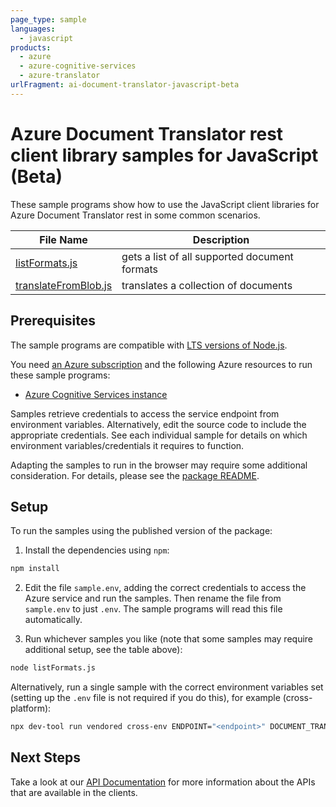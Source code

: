 ```yaml
---
page_type: sample
languages:
  - javascript
products:
  - azure
  - azure-cognitive-services
  - azure-translator
urlFragment: ai-document-translator-javascript-beta
---
```


# Azure Document Translator rest client library samples for JavaScript (Beta)

These sample programs show how to use the JavaScript client libraries for Azure Document Translator rest in some common scenarios.

| **File Name**                             | **Description**                               |
| ----------------------------------------- | --------------------------------------------- |
| [listFormats.js][listformats]             | gets a list of all supported document formats |
| [translateFromBlob.js][translatefromblob] | translates a collection of documents          |

## Prerequisites

The sample programs are compatible with [LTS versions of Node.js](https://github.com/nodejs/release#release-schedule).

You need [an Azure subscription][freesub] and the following Azure resources to run these sample programs:

- [Azure Cognitive Services instance][createinstance_azurecognitiveservicesinstance]

Samples retrieve credentials to access the service endpoint from environment variables. Alternatively, edit the source code to include the appropriate credentials. See each individual sample for details on which environment variables/credentials it requires to function.

Adapting the samples to run in the browser may require some additional consideration. For details, please see the [package README][package].

## Setup

To run the samples using the published version of the package:

1. Install the dependencies using `npm`:

```bash
npm install
```

2. Edit the file `sample.env`, adding the correct credentials to access the Azure service and run the samples. Then rename the file from `sample.env` to just `.env`. The sample programs will read this file automatically.

3. Run whichever samples you like (note that some samples may require additional setup, see the table above):

```bash
node listFormats.js
```

Alternatively, run a single sample with the correct environment variables set (setting up the `.env` file is not required if you do this), for example (cross-platform):

```bash
npx dev-tool run vendored cross-env ENDPOINT="<endpoint>" DOCUMENT_TRANSLATOR_API_KEY="<document translator api key>" node listFormats.js
```

## Next Steps

Take a look at our [API Documentation][apiref] for more information about the APIs that are available in the clients.

[listformats]: https://github.com/Azure/azure-sdk-for-js/blob/main/sdk/documenttranslator/ai-document-translator-rest/samples/v1-beta/javascript/listFormats.js
[translatefromblob]: https://github.com/Azure/azure-sdk-for-js/blob/main/sdk/documenttranslator/ai-document-translator-rest/samples/v1-beta/javascript/translateFromBlob.js
[apiref]: https://learn.microsoft.com/javascript/api/@azure-rest/ai-document-translator?view=azure-node-preview
[freesub]: https://azure.microsoft.com/free/
[createinstance_azurecognitiveservicesinstance]: https://learn.microsoft.com/azure/cognitive-services/cognitive-services-apis-create-account
[package]: https://github.com/Azure/azure-sdk-for-js/tree/main/sdk/documenttranslator/ai-document-translator-rest/README.md
